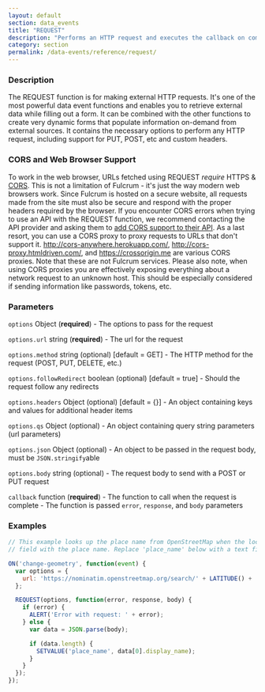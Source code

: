 ```yaml
---
layout: default
section: data_events
title: "REQUEST"
description: "Performs an HTTP request and executes the callback on completion."
category: section
permalink: /data-events/reference/request/
---
```


### Description

The REQUEST function is for making external HTTP requests. It's one of the most powerful data event functions and enables you to retrieve external data while filling out a form. It can be combined with the other functions to create very dynamic forms that populate information on-demand from external sources. It contains the necessary options to perform any HTTP request, including support for PUT, POST, etc and custom headers.

### CORS and Web Browser Support

To work in the web browser, URLs fetched using REQUEST *require* HTTPS & [CORS](https://en.wikipedia.org/wiki/Cross-origin_resource_sharing). This is not a limitation of Fulcrum - it's just the way modern web browsers work. Since Fulcrum is hosted on a secure website, all requests made from the site must also be secure and respond with the proper headers required by the browser. If you encounter CORS errors when trying to use an API with the REQUEST function, we recommend contacting the API provider and asking them to [add CORS support to their API](http://enable-cors.org). As a last resort, you can use a CORS proxy to proxy requests to URLs that don't support it. http://cors-anywhere.herokuapp.com/, http://cors-proxy.htmldriven.com/, and https://crossorigin.me are various CORS proxies. Note that these are not Fulcrum services. Please also note, when using CORS proxies you are effectively exposing everything about a network request to an unknown host. This should be especially considered if sending information like passwords, tokens, etc.

### Parameters

`options` Object (__required__) - The options to pass for the request

`options.url` string (__required__) - The url for the request

`options.method` string (optional)  [default = GET] - The HTTP method for the request (POST, PUT, DELETE, etc.)

`options.followRedirect` boolean (optional)  [default = true] - Should the request follow any redirects

`options.headers` Object (optional)  [default = {}] - An object containing keys and values for additional header items

`options.qs` Object (optional) - An object containing query string parameters (url parameters)

`options.json` Object (optional) - An object to be passed in the request body, must be `JSON.stringify`able

`options.body` string (optional) - The request body to send with a POST or PUT request

`callback` function (__required__) - The function to call when the request is complete - The function is passed `error`, `response`, and `body` parameters

### Examples

```js
// This example looks up the place name from OpenStreetMap when the location changes and fills in a text
// field with the place name. Replace 'place_name' below with a text field on your form.

ON('change-geometry', function(event) {
  var options = {
    url: 'https://nominatim.openstreetmap.org/search/' + LATITUDE() + ',' + LONGITUDE() + '?format=json&polygon=1&addressdetails=1'
  };

  REQUEST(options, function(error, response, body) {
    if (error) {
      ALERT('Error with request: ' + error);
    } else {
      var data = JSON.parse(body);

      if (data.length) {
        SETVALUE('place_name', data[0].display_name);
      }
    }
  });
});
```
